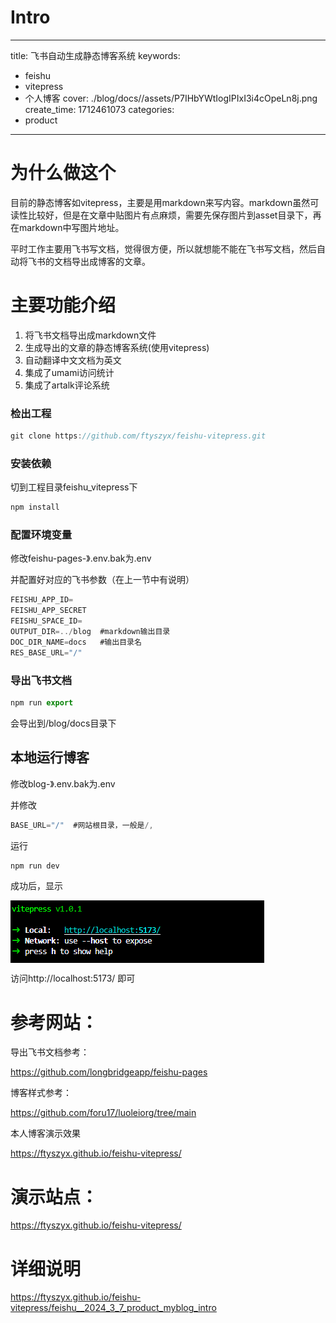 # Intro

---

title: 飞书自动生成静态博客系统
keywords:

- feishu
- vitepress
- 个人博客
  cover: ./blog/docs//assets/P7IHbYWtIogIPIxI3i4cOpeLn8j.png
  create_time: 1712461073
  categories:
- product

---

# 为什么做这个

目前的静态博客如vitepress，主要是用markdown来写内容。markdown虽然可读性比较好，但是在文章中贴图片有点麻烦，需要先保存图片到asset目录下，再在markdown中写图片地址。

平时工作主要用飞书写文档，觉得很方便，所以就想能不能在飞书写文档，然后自动将飞书的文档导出成博客的文章。

# 主要功能介绍

1. 将飞书文档导出成markdown文件
2. 生成导出的文章的静态博客系统(使用vitepress)
3. 自动翻译中文文档为英文
4. 集成了umami访问统计
5. 集成了artalk评论系统

### 检出工程

```ts
git clone https://github.com/ftyszyx/feishu-vitepress.git
```

### 安装依赖

切到工程目录feishu_vitepress下

```ts
npm install
```

### 配置环境变量

修改feishu-pages-》.env.bak为.env

并配置好对应的飞书参数（在上一节中有说明）

```ts
FEISHU_APP_ID=
FEISHU_APP_SECRET
FEISHU_SPACE_ID=
OUTPUT_DIR=../blog  #markdown输出目录
DOC_DIR_NAME=docs   #输出目录名
RES_BASE_URL="/"
```

### 导出飞书文档

```ts
npm run export
```

会导出到/blog/docs目录下

## 本地运行博客

修改blog-》.env.bak为.env

并修改

```ts
BASE_URL="/"  #网站根目录，一般是/,
```

运行

```ts
npm run dev
```

成功后，显示

<img src="./blog/docs/assets/NPi7biYogolFhPxYWi7c9ms0ntb.png" src-width="406" src-height="100" align="center"/>

访问http://localhost:5173/ 即可

# 参考网站：

导出飞书文档参考：

https://github.com/longbridgeapp/feishu-pages

博客样式参考：

https://github.com/foru17/luoleiorg/tree/main

本人博客演示效果

https://ftyszyx.github.io/feishu-vitepress/

# 演示站点：

https://ftyszyx.github.io/feishu-vitepress/

# 详细说明

https://ftyszyx.github.io/feishu-vitepress/feishu__2024_3_7_product_myblog_intro
